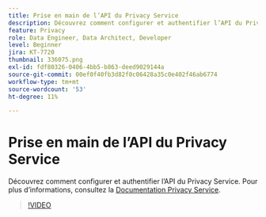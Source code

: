 ```yaml
---
title: Prise en main de l’API du Privacy Service
description: Découvrez comment configurer et authentifier l’API du Privacy Service.
feature: Privacy
role: Data Engineer, Data Architect, Developer
level: Beginner
jira: KT-7720
thumbnail: 336075.png
exl-id: fdf80326-0406-4bb5-b863-deed9029144a
source-git-commit: 00ef0f40fb3d82f0c06428a35c0e402f46ab6774
workflow-type: tm+mt
source-wordcount: '53'
ht-degree: 11%

---
```


# Prise en main de l’API du Privacy Service

Découvrez comment configurer et authentifier l’API du Privacy Service. Pour plus d’informations, consultez la [Documentation Privacy Service](https://experienceleague.adobe.com/docs/experience-platform/privacy/home.html?lang=fr).

>[!VIDEO](https://video.tv.adobe.com/v/336075?learn=on)
